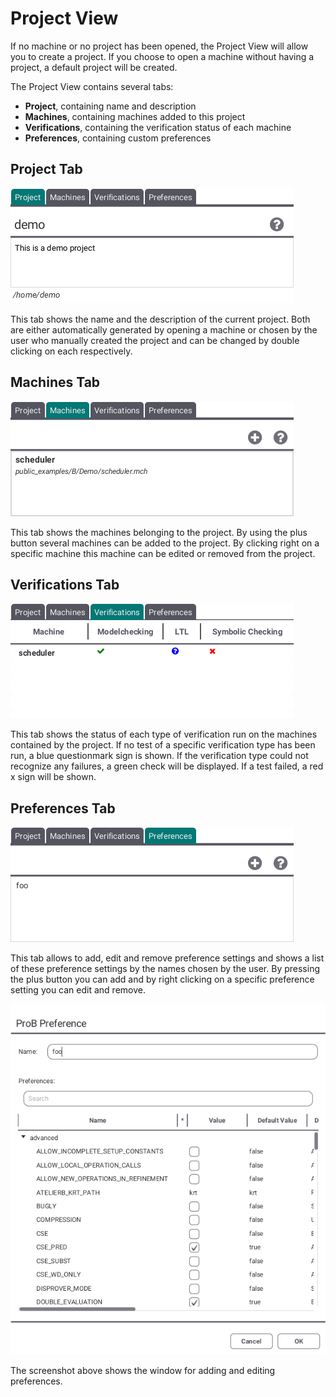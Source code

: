 # Project View

If no machine or no project has been opened, the Project View will allow you to create a project. If you choose to open a machine without having a project, a default project will be created.

The Project View contains several tabs:
* __Project__, containing name and description
* __Machines__, containing machines added to this project
* __Verifications__, containing the verification status of each machine
* __Preferences__, containing custom preferences
<!---* __Run Configurations__, containing machines paired with preferences (each pair has its own entry)-->

## Project Tab

![Project Tab](screenshots/Project/Project%20Tab.png)

This tab shows the name and the description of the current project. Both are either automatically generated by opening a machine or chosen by the user who manually created the project and can be changed by double clicking on each respectively.

## Machines Tab

![Machines Tab](screenshots/Project/Machines%20Tab.png)

This tab shows the machines belonging to the project. By using the plus button several machines can be added to the project. By clicking right on a specific machine this machine can be edited or removed from the project.

## Verifications Tab

![Verifications Tab](screenshots/Project/Verifications%20Tab.png)

This tab shows the status of each type of verification run on the machines contained by the project. If no test of a specific verification type has been run, a blue questionmark sign is shown. If the verification type could not recognize any failures, a green check will be displayed. If a test failed, a red x sign will be shown.

## Preferences Tab

![Preferences Tab](screenshots/Project/Preferences%20Tab.png)

This tab allows to add, edit and remove preference settings and shows a list of these preference settings by the names chosen by the user. By pressing the plus button you can add and by right clicking on a specific preference setting you can edit and remove.

![Add Preference](screenshots/Project/Add%20Preference.png)

The screenshot above shows the window for adding and editing preferences.

<!---## Run Configurations Tab

![Runconfigurations Tab](screenshots/Project/Runconfigurations Tab.png)

This tab allows to pair up machines and preferences. The machine running with default preferences will be displayed just by name. Run configurations combining a machine with a custom preference setting are shown as _machinename.preferencename_.
-->

